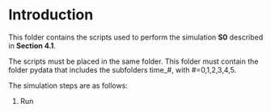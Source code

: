 # Introduction
This folder contains the scripts used to perform the simulation **S0** described in **Section 4.1**. 

The scripts must be placed in the same folder. This folder must contain the folder pydata that includes the subfolders time_#, with #=0,1,2,3,4,5.

The simulation steps are as follows:

1. Run 

